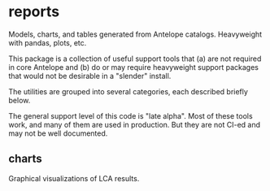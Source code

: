 # reports
Models, charts, and tables generated from Antelope catalogs. Heavyweight with pandas, plots, etc.

This package is a collection of useful support tools that (a) are not required in core Antelope and (b) do
or may require heavyweight support packages that would not be desirable in a "slender" install.

The utilities are grouped into several categories, each described briefly below.

The general support level of this code is "late alpha".  Most of these tools work, and many of them are 
used in production. But they are not CI-ed and may not be well documented.

## charts

Graphical visualizations of LCA results. 